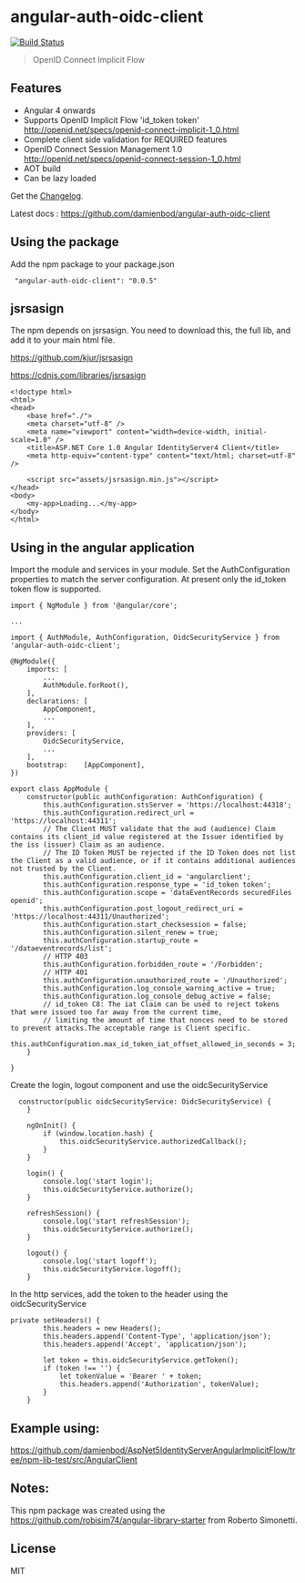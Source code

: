 # angular-auth-oidc-client
[![Build Status](https://travis-ci.org/damienbod/angular-auth-oidc-client.svg?branch=master)](https://travis-ci.org/damienbod/angular-auth-oidc-client)
>OpenID Connect Implicit Flow


## Features
- Angular 4 onwards
- Supports OpenID Implicit Flow 'id_token token' http://openid.net/specs/openid-connect-implicit-1_0.html
- Complete client side validation for REQUIRED features
- OpenID Connect Session Management 1.0 http://openid.net/specs/openid-connect-session-1_0.html
- AOT build
- Can be lazy loaded

Get the [Changelog](https://github.com/damienbod/angular-auth-oidc-client/blob/master/CHANGELOG.md).

Latest docs : https://github.com/damienbod/angular-auth-oidc-client

## <a></a>Using the package

Add the npm package to your package.json
```javascipt
 "angular-auth-oidc-client": "0.0.5"
```

## jsrsasign

The npm depends on jsrsasign. You need to download this, the full lib, and add it to your main html file.

https://github.com/kjur/jsrsasign

https://cdnjs.com/libraries/jsrsasign

```javascipt
<!doctype html>
<html>
<head>
    <base href="./">
    <meta charset="utf-8" />
    <meta name="viewport" content="width=device-width, initial-scale=1.0" />
    <title>ASP.NET Core 1.0 Angular IdentityServer4 Client</title>
    <meta http-equiv="content-type" content="text/html; charset=utf-8" />
	
	<script src="assets/jsrsasign.min.js"></script>
</head>
<body>
    <my-app>Loading...</my-app>
</body>
</html>
```

## Using in the angular application

Import the module and services in your module. Set the AuthConfiguration properties to match the server configuration. At present only the id_token token flow is supported.

```javascipt
import { NgModule } from '@angular/core';

...

import { AuthModule, AuthConfiguration, OidcSecurityService } from 'angular-auth-oidc-client';

@NgModule({
    imports: [
        ...
        AuthModule.forRoot(),
    ],
    declarations: [
        AppComponent,
		...
    ],
    providers: [
        OidcSecurityService,
        ...
    ],
    bootstrap:    [AppComponent],
})

export class AppModule {
    constructor(public authConfiguration: AuthConfiguration) {
        this.authConfiguration.stsServer = 'https://localhost:44318';
        this.authConfiguration.redirect_url = 'https://localhost:44311';
        // The Client MUST validate that the aud (audience) Claim contains its client_id value registered at the Issuer identified by the iss (issuer) Claim as an audience.
        // The ID Token MUST be rejected if the ID Token does not list the Client as a valid audience, or if it contains additional audiences not trusted by the Client.
        this.authConfiguration.client_id = 'angularclient';
        this.authConfiguration.response_type = 'id_token token';
        this.authConfiguration.scope = 'dataEventRecords securedFiles openid';
        this.authConfiguration.post_logout_redirect_uri = 'https://localhost:44311/Unauthorized';
        this.authConfiguration.start_checksession = false;
        this.authConfiguration.silent_renew = true;
        this.authConfiguration.startup_route = '/dataeventrecords/list';
        // HTTP 403
        this.authConfiguration.forbidden_route = '/Forbidden';
        // HTTP 401
        this.authConfiguration.unauthorized_route = '/Unauthorized';
        this.authConfiguration.log_console_warning_active = true;
        this.authConfiguration.log_console_debug_active = false;
        // id_token C8: The iat Claim can be used to reject tokens that were issued too far away from the current time,
        // limiting the amount of time that nonces need to be stored to prevent attacks.The acceptable range is Client specific.
        this.authConfiguration.max_id_token_iat_offset_allowed_in_seconds = 3;
    }

}

```

Create the login, logout component and use the oidcSecurityService

```javascipt
  constructor(public oidcSecurityService: OidcSecurityService) {
    }

    ngOnInit() {
        if (window.location.hash) {
            this.oidcSecurityService.authorizedCallback();
        }
    }

    login() {
        console.log('start login');
        this.oidcSecurityService.authorize();
    }

    refreshSession() {
        console.log('start refreshSession');
        this.oidcSecurityService.authorize();
    }

    logout() {
        console.log('start logoff');
        this.oidcSecurityService.logoff();
    }

```

In the http services, add the token to the header using the oidcSecurityService

```javascipt
private setHeaders() {
        this.headers = new Headers();
        this.headers.append('Content-Type', 'application/json');
        this.headers.append('Accept', 'application/json');

        let token = this.oidcSecurityService.getToken();
        if (token !== '') {
            let tokenValue = 'Bearer ' + token;
            this.headers.append('Authorization', tokenValue);
        }
    }

```


## Example using: 

https://github.com/damienbod/AspNet5IdentityServerAngularImplicitFlow/tree/npm-lib-test/src/AngularClient

## Notes: 

This npm package was created using the https://github.com/robisim74/angular-library-starter from Roberto Simonetti.

## License
MIT

